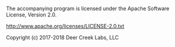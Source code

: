 The accompanying program is licensed under the Apache Software
License, Version 2.0.

http://www.apache.org/licenses/LICENSE-2.0.txt

Copyright (c) 2017-2018 Deer Creek Labs, LLC
